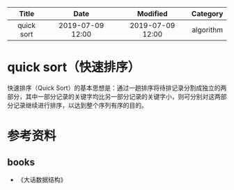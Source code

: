 | Title                | Date             | Modified         | Category          |
|:--------------------:|:----------------:|:----------------:|:-----------------:|
| quick sort            | 2019-07-09 12:00 | 2019-07-09 12:00 | algorithm         |



# quick sort（快速排序）


快速排序（Quick Sort）的基本思想是：通过一趟排序将待排记录分割成独立的两部分，其中一部分记录的关键字均比另一部分记录的关键字小，则可分别对这两部分记录继续进行排序，以达到整个序列有序的目的。






# 参考资料
## books
- 《大话数据结构》